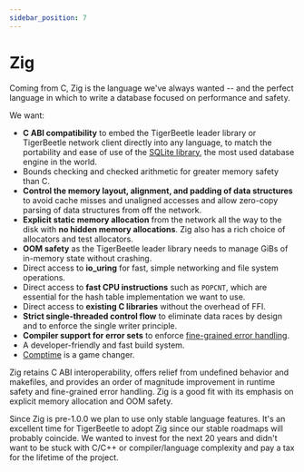 ```yaml
---
sidebar_position: 7
---
```


# Zig

Coming from C, Zig is the language we've always wanted -- and the perfect language in which to write
a database focused on performance and safety.

We want:

- **C ABI compatibility** to embed the TigerBeetle leader library or TigerBeetle network client
  directly into any language, to match the portability and ease of use of the [SQLite
  library](https://www.sqlite.org/index.html), the most used database engine in the world.
- Bounds checking and checked arithmetic for greater memory safety than C.
- **Control the memory layout, alignment, and padding of data structures** to avoid cache misses and
  unaligned accesses and allow zero-copy parsing of data structures from off the network.
- **Explicit static memory allocation** from the network all the way to the disk with **no hidden
  memory allocations**. Zig also has a rich choice of allocators and test allocators.
- **OOM safety** as the TigerBeetle leader library needs to manage GiBs of in-memory state without
  crashing.
- Direct access to **io_uring** for fast, simple networking and file system operations.
- Direct access to **fast CPU instructions** such as `POPCNT`, which are essential for the hash
  table implementation we want to use.
- Direct access to **existing C libraries** without the overhead of FFI.
- **Strict single-threaded control flow** to eliminate data races by design and to enforce the
  single writer principle.
- **Compiler support for error sets** to enforce [fine-grained error
  handling](https://www.eecg.utoronto.ca/~yuan/papers/failure_analysis_osdi14.pdf).
- A developer-friendly and fast build system.
- [Comptime](https://zig.guide/language-basics/comptime/) is a game changer.

Zig retains C ABI interoperability, offers relief from undefined behavior and makefiles, and
provides an order of magnitude improvement in runtime safety and fine-grained error handling. Zig is
a good fit with its emphasis on explicit memory allocation and OOM safety.

Since Zig is pre-1.0.0 we plan to use only stable language features. It's an excellent time for
TigerBeetle to adopt Zig since our stable roadmaps will probably coincide. We wanted to invest for
the next 20 years and didn't want to be stuck with C/C++ or compiler/language complexity and pay a
tax for the lifetime of the project.

